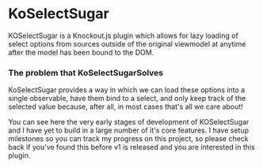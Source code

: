 # KoSelectSugar
KOSelectSugar is a Knockout.js plugin which allows for lazy loading of select options from sources outside of the original viewmodel at anytime after the model has been bound to the DOM.

### The problem that KoSelectSugarSolves

KoSelectSugar provides a way in which we can load these options into a single observable, have them bind to a select, and only keep track of the selected value because, after all, in most cases that's all we care about!

You can see here the very early stages of development of KOSelectSugar and I have yet to build in a large number of it's core features. I have setup milestones so you can track my progress on this project, so please check back if you've found this before v1 is released and you are interested in this plugin.
